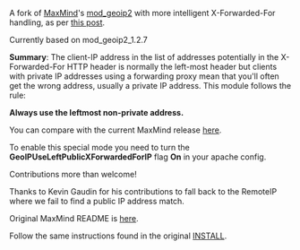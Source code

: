 A fork of [MaxMind](http://www.maxmind.com)'s
[mod_geoip2](http://www.maxmind.com/app/mod_geoip) with more intelligent
X-Forwarded-For handling, as per
[this post](http://rod.vagg.org/2011/07/wrangling-the-x-forwarded-for-header/).

Currently based on mod_geoip2_1.2.7

**Summary**: The client-IP address in the list of addresses potentially
in the X-Forwarded-For HTTP header is normally the left-most header but
clients with private IP addresses using a forwarding proxy mean that
you'll often get the wrong address, usually a private IP address. This
module follows the rule:

**Always use the leftmost non-private address.**

You can compare with the current MaxMind release
[here](https://github.com/rvagg/mod_geoip2_xff/compare/maxmind...master).

To enable this special mode you need to turn the **GeoIPUseLeftPublicXForwardedForIP**
flag **On** in your apache config.

Contributions more than welcome!

Thanks to Kevin Gaudin for his contributions to fall back to the RemoteIP
where we fail to find a public IP address match.

Original MaxMind README is
[here](https://github.com/rvagg/mod_geoip2_xff/blob/master/README).

Follow the same instructions found in the original
[INSTALL](https://github.com/rvagg/mod_geoip2_xff/blob/master/INSTALL).
